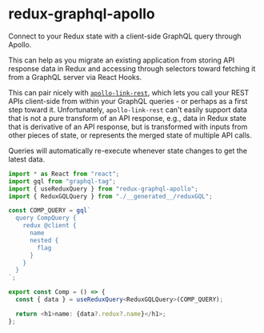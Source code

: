 # redux-graphql-apollo

Connect to your Redux state with a client-side GraphQL query through Apollo.

This can help as you migrate an existing application from storing API response data in Redux
and accessing through selectors toward fetching it from a GraphQL server via React Hooks.

This can pair nicely with [`apollo-link-rest`](https://www.apollographql.com/docs/link/links/rest/),
which lets you call your REST APIs client-side from within your GraphQL queries - or perhaps as a first step
toward it. Unfortunately, `apollo-link-rest` can't easily support data that is not a pure transform of an API response,
e.g., data in Redux state that is derivative of an API response, but is transformed with inputs
from other pieces of state, or represents the merged state of multiple API calls.

Queries will automatically re-execute whenever state changes to get the latest data.

```ts
import * as React from "react";
import gql from "graphql-tag";
import { useReduxQuery } from "redux-graphql-apollo";
import { ReduxGQLQuery } from "./__generated__/reduxGQL";

const COMP_QUERY = gql`
  query CompQuery {
    redux @client {
      name
      nested {
        flag
      }
    }
  }
`;

export const Comp = () => {
  const { data } = useReduxQuery<ReduxGQLQuery>(COMP_QUERY);

  return <h1>name: {data?.redux?.name}</h1>;
};
```
